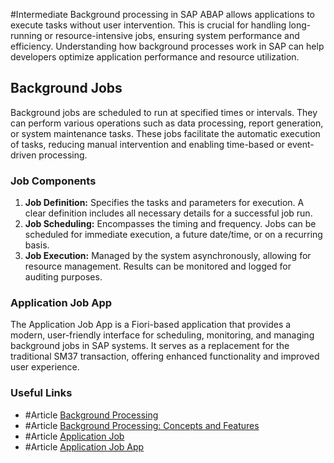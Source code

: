 #Intermediate 
Background processing in SAP ABAP allows applications to execute tasks without user intervention. This is crucial for handling long-running or resource-intensive jobs, ensuring system performance and efficiency. Understanding how background processes work in SAP can help developers optimize application performance and resource utilization.
## Background Jobs
Background jobs are scheduled to run at specified times or intervals. They can perform various operations such as data processing, report generation, or system maintenance tasks. These jobs facilitate the automatic execution of tasks, reducing manual intervention and enabling time-based or event-driven processing.
### Job Components
1. **Job Definition:** Specifies the tasks and parameters for execution. A clear definition includes all necessary details for a successful job run.
2. **Job Scheduling:** Encompasses the timing and frequency. Jobs can be scheduled for immediate execution, a future date/time, or on a recurring basis.
3. **Job Execution:** Managed by the system asynchronously, allowing for resource management. Results can be monitored and logged for auditing purposes.

### Application Job App
The Application Job App is a Fiori-based application that provides a modern, user-friendly interface for scheduling, monitoring, and managing background jobs in SAP systems. It serves as a replacement for the traditional SM37 transaction, offering enhanced functionality and improved user experience.

### Useful Links
- #Article [Background Processing](https://help.sap.com/doc/saphelp_snc700_ehp01/7.0.1/en-us/73/69ef3d55bb11d189680000e829fbbd/content.htm?no_cache=true)
- #Article [Background Processing: Concepts and Features](https://help.sap.com/doc/saphelp_gbt10/1.0/en-us/4b/2b51c34c594ba2e10000000a42189c/content.htm?no_cache=true)
-  #Article [Application Job](https://help.sap.com/docs/SAP_S4HANA_CLOUD/6aa39f1ac05441e5a23f484f31e477e7/0837d1ea0b0b4d3892f66e8533b654cb.html?locale=en-US)
-  #Article [Application Job App](https://fioriappslibrary.hana.ondemand.com/sap/fix/externalViewer/#/detail/Apps('F1240')/S19OP)